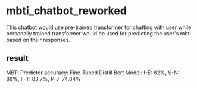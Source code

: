 # mbti_chatbot_reworked

This chatbot would use pre-trained transformer for chatting with user while personally trained transformer would be used for predicting the user's mbti based on their responses.

## result

MBTI Predictor accuracy:
Fine-Tuned Distill Bert Model: I-E: 82%, S-N: 88%, F-T: 83.7%, P-J: 74.84%

